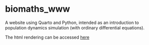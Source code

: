 # biomaths_www

A website using Quarto and Python, intended as an introduction to population dynamics simulation (with ordinary differential equations).

The html rendering can be accessed [here](https://lmaillere.github.io/biomaths_www/)

